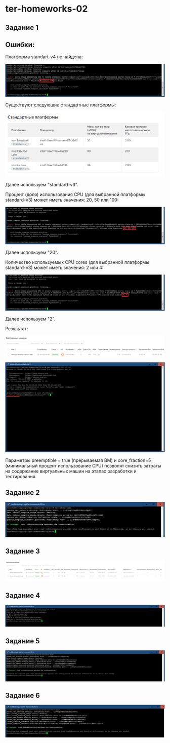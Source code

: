 # ter-homeworks-02

## Задание 1

Ошибки:
-
Платформа standart-v4 не найдена:

![Platform standart-v4 not found](./pix/1_Error_Platform.png)

Существуют следуюшие стандартные платформы:

![Стандартные платформы](./pix/1_Standard.png)

Далее используем "standard-v3".

Процент (доля) использования CPU (для выбранной платформы standard-v3) может иметь значения: 20, 50 или 100:

![Использование CPU](./pix/1_Fractions.png)

Далее используем "20".

Количество используемых CPU cores (для выбранной платформы standard-v3) может иметь значения: 2 или 4:

![Использование CPU cores](./pix/1_Cores.png)

Далее используем "2".

Результат:

![скриншот ЛК Yandex Cloud с созданной VM](./pix/1_VM.png)

![скриншот консоли curl](./pix/1_Curl.png)

Параметры preemptible = true (прерываемая ВМ) и core_fraction=5 (минимальный процент использование CPU) позволят снизить затраты 
на содержание виртуальных машин на этапах разработки и тестирования.

## Задание 2

![terraform plan](./pix/2_Terraform_plan.png)

## Задание 3

![скриншот ЛК Yandex Cloud с созданными VM](./pix/3_VM.png)

## Задание 4

![terraform output](./pix/4_Terraform_output.png)

## Задание 5

![terraform plan](./pix/5_Terraform_plan.png)

## Задание 6

![terraform plan](./pix/6_Terraform_plan.png)

